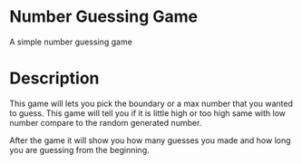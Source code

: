 # Number Guessing Game 

A simple number guessing game

# Description

This game will lets you pick the boundary or a max number that you wanted to guess.
This game will tell you if it is little high or too high same with low number compare to the random generated number.

After the game it will show you how many guesses you made and how long you are guessing from the beginning.
